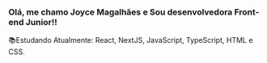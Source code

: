 ### Olá, me chamo Joyce Magalhães e Sou desenvolvedora Front-end Junior!!

📚Estudando Atualmente: React, NextJS, JavaScript, TypeScript, HTML e CSS.




